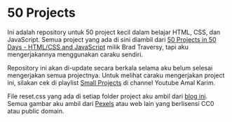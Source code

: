 # 50 Projects

Ini adalah repository untuk 50 project kecil dalam belajar HTML, CSS, dan JavaScript. Semua project yang ada di sini diambil dari [50 Projects in 50 Days - HTML/CSS and JavaScript](https://github.com/bradtraversy/50projects50days) milik Brad Traversy, tapi aku mengerjakannya menggunakan caraku sendiri.

Repository ini akan di-update secara berkala selama aku belum selesai mengerjakan semua projectnya. Untuk melihat caraku mengerjakan project ini, silakan cek di playlist [Small Projects](https://www.youtube.com/playlist?list=PLeg9Kc4-RuhjGfd0ZMznJVrqJqrmHmz5o) di channel Youtube Amal Karim.

File reset.css yang ada di setiap folder project aku ambil dari [blog ini](https://piccalil.li/blog/a-modern-css-reset/). Semua gambar aku ambil dari [Pexels](https://www.pexels.com/) atau web lain yang berlisensi CC0 atau public domain.